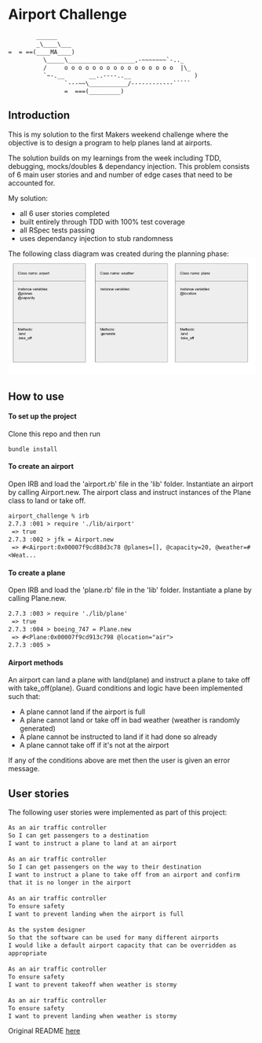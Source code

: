 # Airport Challenge


```
        ______
        _\____\___
=  = ==(____MA____)
          \_____\___________________,-~~~~~~~`-.._
          /     o o o o o o o o o o o o o o o o  |\_
          `~-.__       __..----..__                  )
                `---~~\___________/------------`````
                =  ===(_________)

```

## Introduction

This is my solution to the first Makers weekend challenge where the objective is to design a program to help planes land at airports. 

The solution builds on my learnings from the week including TDD, debugging, mocks/doubles & dependancy injection. This problem consists of 6 main user stories and and number of edge cases that need to be accounted for. 

My solution:
- all 6 user stories completed
- built entirely through TDD with 100% test coverage
- all RSpec tests passing
- uses dependancy injection to stub randomness

The following class diagram was created during the planning phase:
![class_diagram](./class_diagram.png)

## How to use

#### To set up the project

Clone this repo and then run 

```
bundle install
```
#### To create an airport

Open IRB and load the 'airport.rb' file in the 'lib' folder. Instantiate an airport by calling Airport.new. The airport class and instruct instances of the Plane class to land or take off.

```
airport_challenge % irb
2.7.3 :001 > require './lib/airport'
 => true 
2.7.3 :002 > jfk = Airport.new
 => #<Airport:0x00007f9cd88d3c78 @planes=[], @capacity=20, @weather=#<Weat... 
```

#### To create a plane

Open IRB and load the 'plane.rb' file in the 'lib' folder. Instantiate a plane by calling Plane.new.

```
2.7.3 :003 > require './lib/plane'
 => true 
2.7.3 :004 > boeing_747 = Plane.new
 => #<Plane:0x00007f9cd913c798 @location="air"> 
2.7.3 :005 > 
```

#### Airport methods

An airport can land a plane with land(plane) and instruct a plane to take off with take_off(plane). Guard conditions and logic have been implemented such that:
- A plane cannot land if the airport is full
- A plane cannot land or take off in bad weather (weather is randomly generated)
- A plane cannot be instructed to land if it had done so already
- A plane cannot take off if it's not at the airport 

If any of the conditions above are met then the user is given an error message.

## User stories

The following user stories were implemented as part of this project:
```
As an air traffic controller 
So I can get passengers to a destination 
I want to instruct a plane to land at an airport

As an air traffic controller 
So I can get passengers on the way to their destination 
I want to instruct a plane to take off from an airport and confirm that it is no longer in the airport

As an air traffic controller 
To ensure safety 
I want to prevent landing when the airport is full 

As the system designer
So that the software can be used for many different airports
I would like a default airport capacity that can be overridden as appropriate

As an air traffic controller 
To ensure safety 
I want to prevent takeoff when weather is stormy 

As an air traffic controller 
To ensure safety 
I want to prevent landing when weather is stormy 
```


Original README [here](https://github.com/makersacademy/airport_challenge)